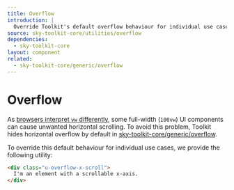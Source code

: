 ```yaml
---
title: Overflow
introduction: |
  Override Toolkit's default overflow behaviour for individual use cases.
source: sky-toolkit-core/utilities/overflow
dependencies:
  - sky-toolkit-core
layout: component
related:
  - sky-toolkit-core/generic/overflow
---
```


# Overflow

As 
[browsers interpret `vw` differently](https://caniuse.com/#feat=viewport-units), 
some full-width (`100vw`) UI components can cause unwanted horizontal scrolling. 
To avoid this problem, Toolkit hides horizontal overflow by default in
[sky-toolkit-core/generic/overflow](../../generic/_overflow.scss).

To override this default behaviour for individual use cases, we provide the
following utility:

```html { "render": false }
<div class="u-overflow-x-scroll">
  I'm an element with a scrollable x-axis.
</div>
```
